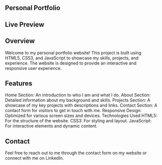 ## Personal Portfolio
## Live Preview

## Overview
Welcome to my personal portfolio website! This project is built using HTML5, CSS3, and JavaScript to showcase my skills, projects, and experience. The website is designed to provide an interactive and responsive user experience.

## Features
Home Section: An introduction to who I am and what I do.
About Section: Detailed information about my background and skills.
Projects Section: A showcase of my key projects with descriptions and links.
Contact Section: A contact form for visitors to get in touch with me.
Responsive Design: Optimized for various screen sizes and devices.
Technologies Used
HTML5: For the structure of the website.
CSS3: For styling and layout.
JavaScript: For interactive elements and dynamic content.

## Contact
Feel free to reach out to me through the contact form on my website or connect with me on LinkedIn.
